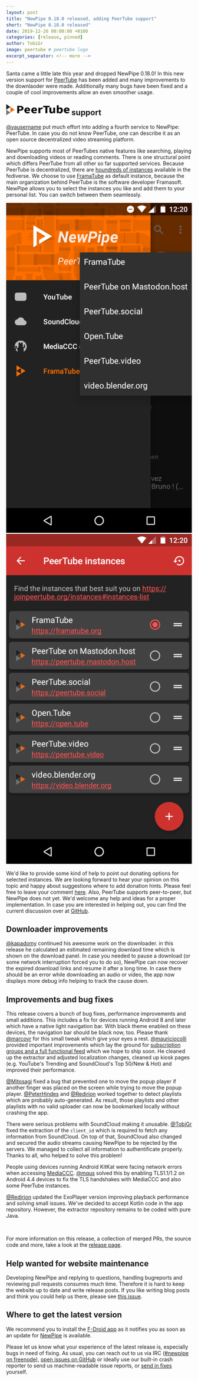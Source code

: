 ```yaml
---
layout: post
title: "NewPipe 0.18.0 released, adding PeerTube support"
short: "NewPipe 0.18.0 released"
date: 2019-12-26 00:00:00 +0100
categories: [release, pinned]
author: TobiGr
image: peertube # peertube logo
excerpt_separator: <!-- more -->
---
```


Santa came a little late this year and dropped NewPipe 0.18.0! In this new version support for [PeerTube](https://joinpeertube.org/) has been added and many improvements to the downlaoder were made. Additionally many bugs have been fixed and a couple of cool improvements allow an even smoother usage.
<!-- more -->

## <img src="/img/peertube-brand.png" style="height:30px; margin-top:-5px;" /> support

[@yausername](https://github.com/yausername) put much effort into adding a fourth service to NewPipe: PeerTube. In case you do not know PeerTube, one can describe it as an open source decentralized video streaming platform.

NewPipe supports most of PeerTubes native features like searching, playing and downloading videos or reading comments. There is one structural point which differs PeerTube from all other so far supported services. Because PeerTube is decentralized, there are [houndreds of instances](https://instances.joinpeertube.org) available in the fediverse. We choose to use [FramaTube](https://framatube.org/) as default instance, because the main organization behind PeerTube is the software developer Framasoft. NewPipe allows you to select the instances you like and add them to your personal list. You can switch between them seamlessly.

<div class="media-row media-items-2">
<img class="no-flow img-responsive" src="/img/screenshots/shot_navigation_drawer_peertube_instances.png"/>
<img class="no-flow img-responsive" src="/img/screenshots/shot_settings_content_peertube_instances.png"/>
</div>

We'd like to provide some kind of help to point out donating options for selected instances. We are looking forward to hear your opinion on this topic and happy about suggestions where to add donation hints. Please feel free to leave your comment [here](https://github.com/TeamNewPipe/NewPipe/issues/2839).
Also, PeerTube supports peer-to-peer, but NewPipe does not yet. We'd welcome any help and ideas for a proper implementation. In case you are interested in helping out, you can find the current discussion over at [GitHub](https://github.com/TeamNewPipe/NewPipeExtractor/issues/79).

## Downloader improvements

[@kapadomy](https://github.com/kapadomy) continued his awesome work on the downloader. in this release he calculated an estimated remaining downlaod time which is shown on the download panel. In case you needed to pause a download (or some network interruption forced you to do so), NewPipe can now recover the expired download links and resume it after a long time. In case there should be an error while downloading an audio or video, the app now displays more debug info helping to track the cause down.

## Improvements and bug fixes

This release covers a bunch of bug fixes, performance improvements and small additions. This includes a fix for devices running Android 8 and later which have a native light navigation bar. With black theme enabled on these devices, the navigation bar should be black now, too. Please thank [@marcovr](https://github.com/marcovr) for this small tweak which give your eyes a rest. [@mauriciocolli](https://github.com/mauriciacolli) provided important improvements which lay the ground for [subscription groups and a full functional feed](https://github.com/TeamNewPipe/NewPipe/pull/2309) which we hope to ship soon. He cleaned up the extractor and adjusted localization changes, cleaned up kiosk pages (e.g. YouTube's Trending and SoundCloud's Top 50/New & Hot) and improved their performance.

[@Mitosagi](https://github.com/mitosagi) fixed a bug that prevented one to move the popup player if another finger was placed on the screen while trying to move the popup player. [@PeterHindes](https://github.com/PeterHindes) and [@Redirion](https://github.com/redirion) worked together to detect playlists which are probably auto-generated. As result, those playlists and other playlists with no valid uploader can now be bookmarked locally without crashing the app.

There were serious problems with SoundCloud making it unusable. [@TobiGr](https://github.com/tobigr) fixed the extraction of the <code>client_id</code> which is required to fetch any information from SoundCloud. On top of that, SoundCloud also changed and secured the audio streams causing NewPipe to be rejected by the servers. We managed to collect all information to  authentificate properly. Thanks to all, who helped to solve this problem!

People using devices running Android KitKat were facing network errors when accessing [MediaCCC](https://media.ccc.de/). [@mqus](https://github.com/mqus) solved this by enabling TLS1.1/1.2 on Android 4.4 devices to fix the TLS handshakes with MediaCCC and also some PeerTube instances.

[@Redirion](https://github.com/redirion) updated the ExoPlayer version improving playback performance and solving small issues. We've decided to accept Kotlin code in the app repository. However, the extractor repository remains to be coded with pure Java.

<br>

For more information on this release, a collection of merged PRs, the source code and more, take a look at the [release page](https://github.com/TeamNewPipe/NewPipe/releases/tag/v0.18.0).

## Help wanted for website maintenance

Developing NewPipe and replying to questions, handling bugreports and reviewing pull requests consumes much time. Therefore it is hard to keep the website up to date and write release posts. If you like writing blog posts and think you could help us there, please see [this issue](https://github.com/TeamNewPipe/website/issues/125).


## Where to get the latest version

We recommend you to install the [F-Droid app](https://f-droid.org/) as it notifies you as soon as an update for [NewPipe](https://f-droid.org/packages/org.schabi.newpipe/) is available.

Please let us know what your experience of the latest release is, especially bugs in need of fixing. As usual, you can reach out to us via IRC ([#newpipe on freenode](https://webchat.freenode.net/?channels=newpipe)), [open issues on GitHub](https://github.com/TeamNewPipe/NewPipe/issues/new) or ideally use our built-in crash reporter to send us machine-readable issue reports, or [send in fixes](https://github.com/TeamNewPipe/NewPipe/blob/dev/.github/CONTRIBUTING.md#bug-fixing) yourself.
